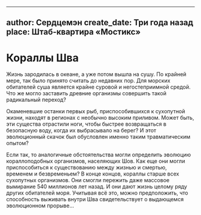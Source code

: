 
---
author: Сердцемэн
create_date: Три года назад
place: Штаб-квартира «Мостикс»
---

# Кораллы Шва


Жизнь зародилась в океане, а уже потом вышла на сушу. По крайней мере, так было принято считать до недавних пор. Для морских обитателей суша является крайне суровой и негостеприимной средой. Что же могло заставить древние организмы совершить такой радикальный переход?


Окаменевшие останки первых рыб, приспособившихся к сухопутной жизни, находят в регионах с необычно высоким приливом. Может быть, эти существа отрастили ноги, чтобы быстрее возвращаться в безопасную воду, когда их выбрасывало на берег? И этот эволюционный скачок был обусловлен именно таким травматическим опытом?


Если так, то аналогичные обстоятельства могли определить эволюцию кораллоподобных организмов, населяющих Шов. Как еще они могли приспособиться к существованию между жизнью и смертью, временем и безвременьем? В конце концов, кораллы старше всех сухопутных организмов. Они смогли пережить даже массовое вымирание 540 миллионов лет назад. И они дают жизнь целому ряду других обитателей моря. Учитывая всё это, можно предположить, что способность выживать внутри Шва свидетельствует о выдающемся эволюционном прорыве...




